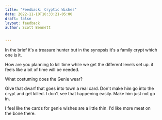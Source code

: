 ```yaml
---
title: "Feedback: Cryptic Wishes"
date: 2022-11-10T10:33:21-05:00
draft: false
layout: feedback
author: Scott Bennett


---
```


In the brief it's a treasure hunter but in the synopsis it's a family crypt which one is it. 

How are you planning to kill time while we get the different levels set up. it feels like a bit of time will be needed. 

What costuming does the Genie wear? 

Give that dwarf that goes into town a real card. Don't make him go into the crypt and get killed. I don't see that happening easily. Make him just not go in. 

I feel like the cards for genie wishes are a little thin. I'd like more meat on the bone there. 

























